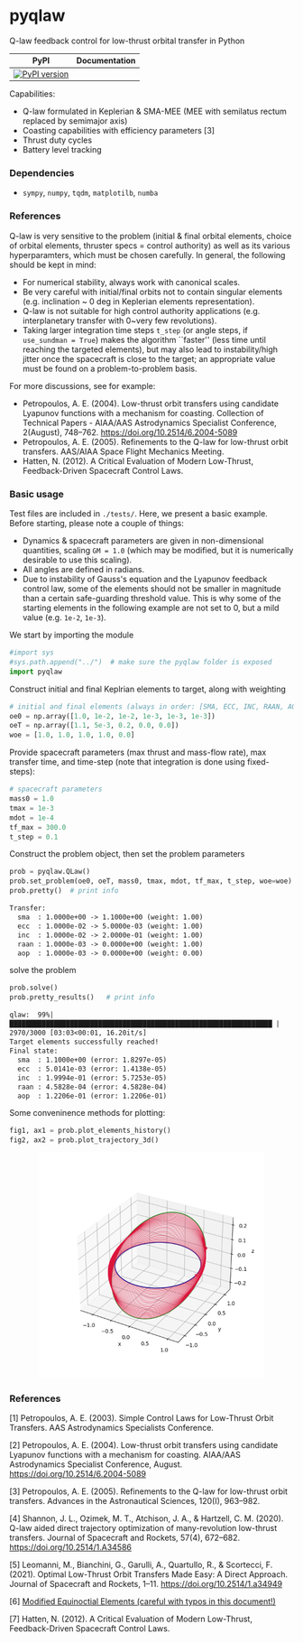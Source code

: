 # pyqlaw
Q-law feedback control for low-thrust orbital transfer in Python

| PyPI     | Documentation |
| -------- | ------------- |
| [![PyPI version](https://badge.fury.io/py/pyqlaw.svg)](https://badge.fury.io/py/pyqlaw)  | | 


Capabilities:

- Q-law formulated in Keplerian & SMA-MEE (MEE with semilatus rectum replaced by semimajor axis)
- Coasting capabilities with efficiency parameters [3]
- Thrust duty cycles
- Battery level tracking


### Dependencies

- `sympy`, `numpy`, `tqdm`, `matplotilb`, `numba`


### References

Q-law is very sensitive to the problem (initial & final orbital elements, choice of orbital elements, thruster specs = control authority) as well as its various hyperparamters, which must be chosen carefully. 
In general, the following should be kept in mind:

- For numerical stability, always work with canonical scales.
- Be very careful with initial/final orbits not to contain singular elements (e.g. inclination ~ 0 deg in Keplerian elements representation).
- Q-law is not suitable for high control authority applications (e.g. interplanetary transfer with 0~very few revolutions).
- Taking larger integration time steps `t_step` (or angle steps, if `use_sundman = True`) makes the algorithm ``faster'' (less time until reaching the targeted elements), but may also lead to instability/high jitter once the spacecraft is close to the target; an appropriate value must be found on a problem-to-problem basis.


For more discussions, see for example: 

- Petropoulos, A. E. (2004). Low-thrust orbit transfers using candidate Lyapunov functions with a mechanism for coasting. Collection of Technical Papers - AIAA/AAS Astrodynamics Specialist Conference, 2(August), 748–762. https://doi.org/10.2514/6.2004-5089
- Petropoulos, A. E. (2005). Refinements to the Q-law for low-thrust orbit transfers. AAS/AIAA Space Flight Mechanics Meeting.
- Hatten, N. (2012). A Critical Evaluation of Modern Low-Thrust, Feedback-Driven Spacecraft Control Laws.


### Basic usage

Test files are included in `./tests/`. Here, we present a basic example. Before starting, please note a couple of things:

- Dynamics & spacecraft parameters are given in non-dimensional quantities, scaling `GM = 1.0` (which may be modified, but it is numerically desirable to use this scaling). 
- All angles are defined in radians.
- Due to instability of Gauss's equation and the Lyapunov feedback control law, some of the elements should not be smaller in magnitude than a certain safe-guarding threshold value. This is why some of the starting elements in the following example are not set to 0, but a mild value (e.g. `1e-2`, `1e-3`). 

We start by importing the module

```python
#import sys
#sys.path.append("../")  # make sure the pyqlaw folder is exposed
import pyqlaw
```

Construct initial and final Keplrian elements to target, along with weighting

```python
# initial and final elements (always in order: [SMA, ECC, INC, RAAN, AOP, TA])
oe0 = np.array([1.0, 1e-2, 1e-2, 1e-3, 1e-3, 1e-3])
oeT = np.array([1.1, 5e-3, 0.2, 0.0, 0.0])
woe = [1.0, 1.0, 1.0, 1.0, 0.0]
```

Provide spacecraft parameters (max thrust and mass-flow rate), max transfer time, and time-step (note that integration is done using fixed-steps):

```python
# spacecraft parameters
mass0 = 1.0
tmax = 1e-3
mdot = 1e-4
tf_max = 300.0
t_step = 0.1
```

Construct the problem object, then set the problem parameters

```python
prob = pyqlaw.QLaw()
prob.set_problem(oe0, oeT, mass0, tmax, mdot, tf_max, t_step, woe=woe)
prob.pretty()  # print info
```

```
Transfer:
  sma  : 1.0000e+00 -> 1.1000e+00 (weight: 1.00)
  ecc  : 1.0000e-02 -> 5.0000e-03 (weight: 1.00)
  inc  : 1.0000e-02 -> 2.0000e-01 (weight: 1.00)
  raan : 1.0000e-03 -> 0.0000e+00 (weight: 1.00)
  aop  : 1.0000e-03 -> 0.0000e+00 (weight: 0.00)
```

solve the problem

```python
prob.solve()
prob.pretty_results()   # print info
```

```
qlaw:  99%|█████████████████████████████████████████████████████████████████▏| 2970/3000 [03:03<00:01, 16.20it/s]
Target elements successfully reached!
Final state:
  sma  : 1.1000e+00 (error: 1.8297e-05)
  ecc  : 5.0141e-03 (error: 1.4138e-05)
  inc  : 1.9994e-01 (error: 5.7253e-05)
  raan : 4.5828e-04 (error: 4.5828e-04)
  aop  : 1.2206e-01 (error: 1.2206e-01)
```

Some conveninence methods for plotting:

```python
fig1, ax1 = prob.plot_elements_history()
fig2, ax2 = prob.plot_trajectory_3d()
```

<p align="center">
  <img src="./plots//transfer_eg_3dtraj.png" width="400" title="transfer">
</p>


### References

[1] Petropoulos, A. E. (2003). Simple Control Laws for Low-Thrust Orbit Transfers. AAS Astrodynamics Specialists Conference.

[2] Petropoulos, A. E. (2004). Low-thrust orbit transfers using candidate Lyapunov functions with a mechanism for coasting. AIAA/AAS Astrodynamics Specialist Conference, August. https://doi.org/10.2514/6.2004-5089

[3] Petropoulos, A. E. (2005). Refinements to the Q-law for low-thrust orbit transfers. Advances in the Astronautical Sciences, 120(I), 963–982.

[4] Shannon, J. L., Ozimek, M. T., Atchison, J. A., & Hartzell, C. M. (2020). Q-law aided direct trajectory optimization of many-revolution low-thrust transfers. Journal of Spacecraft and Rockets, 57(4), 672–682. https://doi.org/10.2514/1.A34586

[5] Leomanni, M., Bianchini, G., Garulli, A., Quartullo, R., & Scortecci, F. (2021). Optimal Low-Thrust Orbit Transfers Made Easy: A Direct Approach. Journal of Spacecraft and Rockets, 1–11. https://doi.org/10.2514/1.a34949

[6] [Modified Equinoctial Elements (careful with typos in this document!)](https://spsweb.fltops.jpl.nasa.gov/portaldataops/mpg/MPG_Docs/Source%20Docs/EquinoctalElements-modified.pdf)

[7] Hatten, N. (2012). A Critical Evaluation of Modern Low-Thrust, Feedback-Driven Spacecraft Control Laws.
